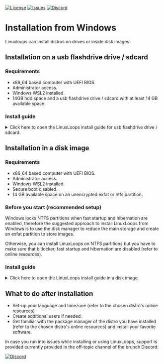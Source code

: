 <div id="top"></div>

<!-- Shields/Logos -->
[![License][license-shield]][license-url]
[![Issues][issues-shield]][issues-url]
[![Discord][discord-shield]][discord-url]

<!-- Installation Guide -->
# Installation from Windows

Linuxloops can install distros on drives or inside disk images.

## Installation on a usb flashdrive drive / sdcard

### Requirements
- x86_64 based computer with UEFI BIOS.
- Administrator access.
- Windows WSL2 installed.
- 14GB hdd space and a usb flashdrive drive / sdcard with at least 14 GB available space.

### Install guide

<details>
  <summary>Click here to open the LinuxLoops install guide for usb flashdrive drive / sdcard.</summary>

1. Open Ubuntu WSL2 and install `curl`, `cryptsetup`, `fdisk`, `tar` and `xz`.
If you intend to use the GUI installer, also make sure `x11-xserver-utils` and `zenity` packages are installed.

`sudo apt update && sudo apt -y install curl cryptsetup fdisk tar x11-xserver-utils xz zenity`

2. Change the directory to your Windows Downloads folder (replace username with your Windows username).

`cd /mnt/c/Users/<your_username>/Downloads`
  
3. Download the linuxloops script:

`curl -O -L https://raw.githubusercontent.com/sebanc/linuxloops/main/linuxloops`
  
4. Launch Linuxloops install

- If your WSL version supports GUI applications, you can use the GUI installer by running:

`sudo bash ./linuxloops`

Follow the installer menu, choosing the distro, desktop environment, image path... (create the image in your Downloads folder: /mnt/c/Users/<your_username>/Downloads/distro.img)

- Otherwise using the command line:

Linuxloops arguments description:  
"-distro <distribution>": selects the linux distro (mandatory).  
"-env <desktop_environment>": selects the default desktop environment (optional, gnome desktop environment is usually selected by default).  
"-dst <path>": destination is the image path such as "/mnt/c/Users/<your_username>/Downloads/distro.img" (mandatory).  
"-s" <number>: size of the disk image in GB (optional, 14GB by default).  
"-z" <number>: size of the swap (optional) (optional, no swap by default).  
"-e": enable rootfs and swap encryption (optional but highly recommended).  
"-n": automatically install the latest nvidia proprietary driver (optional).  
"-S": automatically apply Microsoft Surface patches from www.github.com/linux-surface (optional, Surface patches are not included by default) (optional).  

As an example `sudo bash ./linuxloops -distro ubuntu -env kde-full -dst /mnt/c/Users/username/Downloads/distro.img -s 24 -z 4 -e` will install ubuntu with the complete kde environment a disk image located at path "C:\Users\<your_username>\Downloads\distro.img" of 24GB size out of which 4GB are dedicated to swap and with an encrypted rootfs/swap.

5. Install Rufus and flash the file C:\Users\<your_username>\Downloads\distro.img to your usb flashdrive drive / sdcard.

6. Reboot your computer and choose your drive in the UEFI BIOS boot menu.

7. (Secure Boot enabled) You should see a blue screen, select "Enroll key from disk" -> EFI -> MOK.DER, confirm and reboot your computer.

</details>

## Installation in a disk image

### Requirements
- x86_64 based computer with UEFI BIOS.
- Administrator access.
- Windows WSL2 installed.
- Secure boot disabled.
- 14 GB available space on an unencrypted exfat or ntfs partition.

### Before you start (recommended setup)

Windows locks NTFS partitions when fast startup and hibernation are enabled, therefore the suggested approach to install LinuxLoops from Windows is to use the disk manager to reduce the main storage and create an exfat partition to store images.

Otherwise, you can install LinuxLoops on NTFS partitions but you have to make sure that bitlocker, fast startup and hibernation are disabled (refer to online resources).

### Install guide

<details>
  <summary>Click here to open the LinuxLoops install guide in a disk image.</summary>

1. Open Ubuntu WSL2 and install `curl`, `cryptsetup`, `fdisk`, `tar` and `xz`.
If you intend to use the GUI installer, also make sure `x11-xserver-utils` and `zenity` packages are installed.

`sudo apt update && sudo apt -y install curl cryptsetup fdisk tar x11-xserver-utils xz zenity`

2. Change the directory to your Windows Downloads folder (replace username with your Windows username).

`cd /mnt/c/Users/<your_username>/Downloads`
  
3. Download the linuxloops script:

`curl -O -L https://raw.githubusercontent.com/sebanc/linuxloops/main/linuxloops`
  
4. Launch Linuxloops install

- If your WSL version supports GUI applications, you can use the GUI installer by running:

`sudo bash ./linuxloops`

Follow the installer menu, choosing the distro, desktop environment, image path... (the image has to be installed on a NTFS or exfat partition ouside of the WSL VM such as: /mnt/c/Users/<your_username>/linuxloops/distro.img or /mnt/d/linuxloops/distro.img)

- Otherwise using the command line:

Linuxloops arguments description:  
"-distro <distribution>": selects the linux distro (mandatory).  
"-env <desktop_environment>": selects the default desktop environment (optional, gnome desktop environment is usually selected by default).  
"-dst <path>": destination is the image path such as "/mnt/c/Users/<your_username>/linuxloops/distro.img" (mandatory).  
"-s" <number>: size of the disk image in GB (optional, 14GB by default).  
"-z" <number>: size of the swap (optional) (optional, no swap by default).  
"-e": enable rootfs and swap encryption (optional but highly recommended).  
"-n": automatically install the latest nvidia proprietary driver (optional).  
"-S": automatically apply Microsoft Surface patches from www.github.com/linux-surface (optional, Surface patches are not included by default) (optional).  

As an example `sudo bash ./linuxloops -distro ubuntu -env kde-full -dst /mnt/c/Users/<your_username>/linuxloops/distro.img -s 24 -z 4 -e` will install ubuntu with the complete kde environment a disk image located at path "C:\Users\<your_username>\linuxloops\distro.img" of 24GB size out of which 4GB are dedicated to swap and with an encrypted rootfs/swap.

5. Install and open Grub2Win, click on "Manage Boot Menu" -> "Add a new entry" -> set "Type" as "Create user section", open the file C:\Users\<your_username>\linuxloops\distro.img.grub.txt and copy its content in the Grub2Win notepad window, save and close the Grub2Win notepad window then click "Apply" and "OK".

6. Reboot your computer and start the LinuxLoops grub entry from Grub2Win menu.

</details>

## What to do after installation
- Set-up your language and timezone (refer to the chosen distro's online resources)
- Create additional users if needed.
- Get familiar with the package manager of the distro you have installed (refer to the chosen distro's online resources) and install your favorite software.

In case you run into issues while installing or using LinuxLoops, support is provided currently provided in the off-topic channel of the brunch Discord:

[![Discord][discord-shield]][discord-url]

<!-- Reference Links -->
<!-- Badges -->
[license-shield]: https://img.shields.io/github/license/sebanc/linuxloops?label=License&logo=Github&style=flat-square
[license-url]: ./LICENSE
[issues-shield]: https://img.shields.io/github/issues/sebanc/linuxloops?label=Issues&logo=Github&style=flat-square
[issues-url]: https://github.com/sebanc/linuxloops/issues
[discord-shield]: https://img.shields.io/badge/Discord-Join-7289da?style=flat-square&logo=discord&logoColor=%23FFFFFF
[discord-url]: https://discord.gg/x2EgK2M
